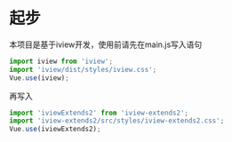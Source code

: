 # 起步
本项目是基于iview开发，使用前请先在main.js写入语句
```js
import iview from 'iview';
import 'iview/dist/styles/iview.css';
Vue.use(iview);
```
再写入
```js
import 'iviewExtends2' from 'iview-extends2';
import 'iview-extends2/src/styles/iview-extends2.css';
Vue.use(iviewExtends2);
```
